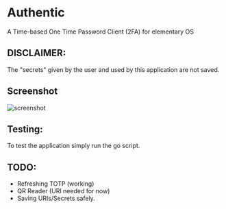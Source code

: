 # Authentic
A Time-based One Time Password Client (2FA) for elementary OS

## DISCLAIMER:
The "secrets" given by the user and used by this application are not saved.

## Screenshot
![screenshot](https://github.com/xendke/authentic/blob/master/screenshot.png?raw=true)

## Testing:
To test the application simply run the go script.

## TODO:
* Refreshing TOTP (working)
* QR Reader (URI needed for now)
* Saving URIs/Secrets safely.
